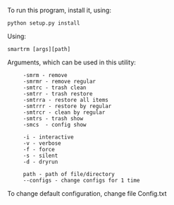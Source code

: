 To run this program, install it, using:

    python setup.py install

Using:
    
    smartrm [args][path]

Arguments, which can be used in this utility:

         -smrm - remove
         -smrmr - remove regular
         -smtrc - trash clean
         -smtrr - trash restore
         -smtrra - restore all items
         -smtrrr - restore by regular
         -smtrcr - clean by regular
         -smtrs - trash show
         -smcs  - config show
        
         -i - interactive
         -v - verbose
         -f - force
         -s - silent
         -d - dryrun
        
         path - path of file/directory
         --configs - change configs for 1 time

To change default configuration, change file Config.txt